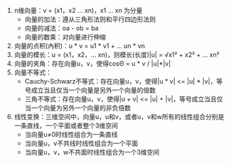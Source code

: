 1. n维向量：v = (x1，x2 ... xn)，x1 ... xn 为分量
    - 向量的加法：遵从三角形法则和平行四边形法则
    - 向量的减法：oa - ob = ba
    - 向量的数乘：对向量进行伸缩
2. 向量的点积(內积)：u * v = u1 * v1 + ... un * vn
3. 向量的模长：u = (x1，x2，... xn)，则模长(长度)|u| = √x1² + x2² + ... xn²
4. 向量的夹角：存在向量u，v，使得cosΘ = u * v / |u|*|v|
5. 向量不等式：
    - Cauchy-Schwarz不等式：存在向量u，v，使得|u * v| <= |u| * |v|，等号成立当且仅当一个向量是另外一个向量的倍数
    - 三角不等式：存在向量u，v，使得|u + v| <= |u| + |v|，等号成立当且仅当一个向量为另外一个向量的非负倍数
6. 线性变换：三维空间中，向量u，u和v，或者u，v和w所有的线性组合分别是一条直线，一个平面或者整个3维空间
    - 当向量u≠0时线性组合为一条直线
    - 当向量u，v不共线时线性组合为一个平面
    - 当向量u，v，w不共面时线性组合为一个3维空间